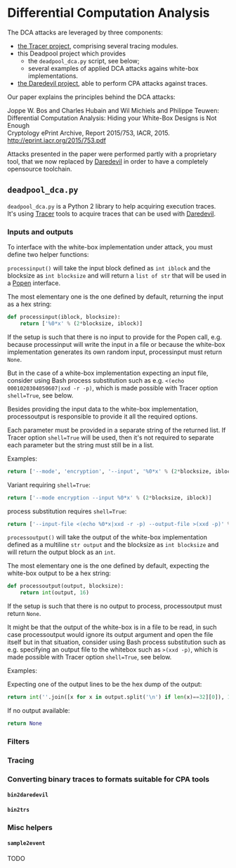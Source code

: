 # Differential Computation Analysis

The DCA attacks are leveraged by three components:

 * [the Tracer project](https://github.com/SideChannelMarvels/Tracer), comprising several tracing modules.
 * this Deadpool project which provides
   * the ```deadpool_dca.py``` script, see below;
   * several examples of applied DCA attacks agains white-box implementations.
 * [the Daredevil project](https://github.com/SideChannelMarvels/Daredevil), able to perform CPA attacks against traces.

Our paper explains the principles behind the DCA attacks:

Joppe W. Bos and Charles Hubain and Wil Michiels and Philippe Teuwen:  
Differential Computation Analysis: Hiding your White-Box Designs is Not Enough  
Cryptology ePrint Archive, Report 2015/753, IACR, 2015.  
http://eprint.iacr.org/2015/753.pdf

Attacks presented in the paper were performed partly with a proprietary tool, that we now replaced by
[Daredevil](https://github.com/SideChannelMarvels/Daredevil) in order to have a completely opensource toolchain.

## ```deadpool_dca.py```

```deadpool_dca.py``` is a Python 2 library to help acquiring execution traces.  
It's using [Tracer](https://github.com/SideChannelMarvels/Tracer) tools to acquire traces that can be used with [Daredevil](https://github.com/SideChannelMarvels/Daredevil).

### Inputs and outputs

To interface with the white-box implementation under attack, you must define two helper functions:  

```processinput()``` will take the input block defined as ```int iblock``` and the blocksize as ```int blocksize``` and will return a ```list of str``` that will be used in a [Popen](https://docs.python.org/2/library/subprocess.html) interface.

The most elementary one is the one defined by default, returning the input as a hex string:
```python
def processinput(iblock, blocksize):
    return ['%0*x' % (2*blocksize, iblock)]
```

If the setup is such that there is no input to provide for the Popen call, e.g. because processinput will write the input in a file or because the white-box implementation generates its own random input, processinput must return ```None```.

But in the case of a white-box implementation expecting an input file, consider using Bash process substitution such as e.g. ```<(echo 0001020304050607|xxd -r -p)```, which is made possible with Tracer option ```shell=True```, see below.

Besides providing the input data to the white-box implementation, processoutput is responsible to provide it all the required options.

Each parameter must be provided in a separate string of the returned list. If Tracer option ```shell=True``` will be used, then it's not required to separate each parameter but the string must still be in a list.

Examples:
```python
return ['--mode', 'encryption', '--input', '%0*x' % (2*blocksize, iblock)]
```

Variant requiring ```shell=True```:
```python
return ['--mode encryption --input %0*x' % (2*blocksize, iblock)]
```

process substitution requires ```shell=True```:
```python
return ['--input-file <(echo %0*x|xxd -r -p) --output-file >(xxd -p)' % (2*blocksize, iblock)]
```

```processoutput()``` will take the output of the white-box implementation defined as a multiline ```str output``` and the blocksize as ```int blocksize``` and will return the output block as an ```int```.

The most elementary one is the one defined by default, expecting the white-box output to be a hex string:
```python
def processoutput(output, blocksize):
    return int(output, 16)
```

If the setup is such that there is no output to process, processoutput must return ```None```.

It might be that the output of the white-box is in a file to be read, in such case processoutput would ignore its output argument and open the file itself but in that situation, consider using Bash process substitution such as e.g. specifying an output file to the whitebox such as ```>(xxd -p)```, which is made possible with Tracer option ```shell=True```, see below.

Examples:

Expecting one of the output lines to be the hex dump of the output:
```python
return int(''.join([x for x in output.split('\n') if len(x)==32][0]), 16)
```

If no output available:
```python
return None
```

### Filters

### Tracing

### Converting binary traces to formats suitable for CPA tools

#### ```bin2daredevil```

#### ```bin2trs```

### Misc helpers

#### ```sample2event```

TODO
